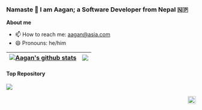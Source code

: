 ### Namaste 🙏 I am Aagan; a Software Developer from Nepal 🇳🇵
**About me**
- 📫 How to reach me: aagan@asia.com
- 😄 Pronouns: he/him
<!-- 
- 🔭 I’m currently working on ...
- 🌱 I’m currently learning ...
- 👯 I’m looking to collaborate on ...
- 🤔 I’m looking for help with ...
- 💬 Ask me about ...
- ⚡ Fun fact: ...
- 💼 FrontEnd Engineer at [Razorpay](http://razorpay.com/)
- 📈 Built github-readme-stats, verlyjs and more, **50m+** hits • **50K** stars on GitHub
- ❤️ I love writing TypeScript, and building fun experiments on type-level
- 💬 Ask me about anything [here](https://github.com/anuraghazra/anuraghazra/issues)
<code><img height="20" alt="javascript" src="https://raw.githubusercontent.com/github/explore/80688e429a7d4ef2fca1e82350fe8e3517d3494d/topics/javascript/javascript.png"></code>
<code><img height="20" alt="typescript" src="https://raw.githubusercontent.com/github/explore/80688e429a7d4ef2fca1e82350fe8e3517d3494d/topics/typescript/typescript.png"></code>
<code><img height="20" alt="react" src="https://raw.githubusercontent.com/github/explore/80688e429a7d4ef2fca1e82350fe8e3517d3494d/topics/react/react.png"></code>
<code><img height="20" alt="graphql" src="https://raw.githubusercontent.com/github/explore/5c058a388828bb5fde0bcafd4bc867b5bb3f26f3/topics/graphql/graphql.png"></code>
<code><img height="20" alt="nodejs" src="https://raw.githubusercontent.com/github/explore/80688e429a7d4ef2fca1e82350fe8e3517d3494d/topics/nodejs/nodejs.png"></code>    
-->

| <a href="https://github.com/AaganMaskey/github-readme-stats"><img align="center" src="https://github-readme-stats.vercel.app/api?username=AaganMaskey&show_icons=true&include_all_commits=true&theme=buefy&hide_border=true" alt="Aagan's github stats" /></a> | <a href="https://github.com/AaganMaskey/github-readme-stats"><img align="center" src="https://github-readme-stats.vercel.app/api/top-langs/?username=AaganMaskey&layout=compact&theme=buefy&hide_border=true" /></a> |
| ------------- | ------------- |

####  Top Repository
<a href="https://github.com/anuraghazra/github-readme-stats">
  <img align="center" src="https://github-readme-stats.vercel.app/api/pin/?username=AaganMaskey&repo=AaganMaskey&theme=buefy"/>
</a>
<!-- 
<a href="https://github.com/AaganMaskey/Ultimate-Notes-Books-Resources-for-NCIT">
  <img align="center" src="https://github-readme-stats.vercel.app/api/pin/?username=aaganmaskey&repo=Ultimate-Notes-Books-Resources-for-NCIT&theme=buefy" />
</a>
-->
<br />
<br />
<a href="https://x.com/AaganMaskey">
  <img align="right" alt="Aagan Maskey | X.com" width="21px" src="https://about.twitter.com/content/dam/about-twitter/x/brand-toolkit/logo-black.png.twimg.1920.png" />
</a>